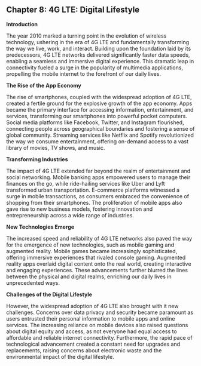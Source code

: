 ## Chapter 8: 4G LTE: Digital Lifestyle

**Introduction**

The year 2010 marked a turning point in the evolution of wireless technology, ushering in the era of 4G LTE and fundamentally transforming the way we live, work, and interact. Building upon the foundation laid by its predecessors, 4G LTE networks delivered significantly faster data speeds, enabling a seamless and immersive digital experience. This dramatic leap in connectivity fueled a surge in the popularity of multimedia applications, propelling the mobile internet to the forefront of our daily lives.

**The Rise of the App Economy**

The rise of smartphones, coupled with the widespread adoption of 4G LTE, created a fertile ground for the explosive growth of the app economy. Apps became the primary interface for accessing information, entertainment, and services, transforming our smartphones into powerful pocket computers. Social media platforms like Facebook, Twitter, and Instagram flourished, connecting people across geographical boundaries and fostering a sense of global community. Streaming services like Netflix and Spotify revolutionized the way we consume entertainment, offering on-demand access to a vast library of movies, TV shows, and music.

**Transforming Industries**

The impact of 4G LTE extended far beyond the realm of entertainment and social networking. Mobile banking apps empowered users to manage their finances on the go, while ride-hailing services like Uber and Lyft transformed urban transportation. E-commerce platforms witnessed a surge in mobile transactions, as consumers embraced the convenience of shopping from their smartphones. The proliferation of mobile apps also gave rise to new business models, fostering innovation and entrepreneurship across a wide range of industries.

**New Technologies Emerge**

The increased speed and reliability of 4G LTE networks also paved the way for the emergence of new technologies, such as mobile gaming and augmented reality. Mobile games became increasingly sophisticated, offering immersive experiences that rivaled console gaming. Augmented reality apps overlaid digital content onto the real world, creating interactive and engaging experiences. These advancements further blurred the lines between the physical and digital realms, enriching our daily lives in unprecedented ways.

**Challenges of the Digital Lifestyle**

However, the widespread adoption of 4G LTE also brought with it new challenges. Concerns over data privacy and security became paramount as users entrusted their personal information to mobile apps and online services. The increasing reliance on mobile devices also raised questions about digital equity and access, as not everyone had equal access to affordable and reliable internet connectivity. Furthermore, the rapid pace of technological advancement created a constant need for upgrades and replacements, raising concerns about electronic waste and the environmental impact of the digital lifestyle.